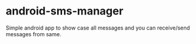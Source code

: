 # android-sms-manager
Simple android app to show case all messages and you can receive/send messages from same.
